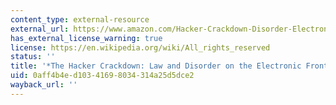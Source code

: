 ```yaml
---
content_type: external-resource
external_url: https://www.amazon.com/Hacker-Crackdown-Disorder-Electronic-Frontier/dp/B001II2ARY/ref=tmm_pap_swatch_0?_encoding=UTF8&qid=&sr=
has_external_license_warning: true
license: https://en.wikipedia.org/wiki/All_rights_reserved
status: ''
title: '*The Hacker Crackdown: Law and Disorder on the Electronic Frontier*'
uid: 0aff4b4e-d103-4169-8034-314a25d5dce2
wayback_url: ''
---
```

